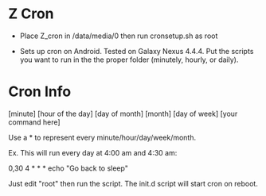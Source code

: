 Z Cron
===============

* Place Z_cron in /data/media/0 then run cronsetup.sh as root

* Sets up cron on Android. Tested on Galaxy Nexus 4.4.4. Put the scripts you want to run in the the proper folder (minutely, hourly, or daily).


Cron Info
=========

[minute] [hour of the day] [day of month] [month] [day of week] [your command here]

Use a * to represent every minute/hour/day/week/month.

Ex. This will run every day at 4:00 am and 4:30 am:

0,30 4 * * * echo "Go back to sleep"

Just edit "root" then run the script. The init.d script will start cron on reboot.
